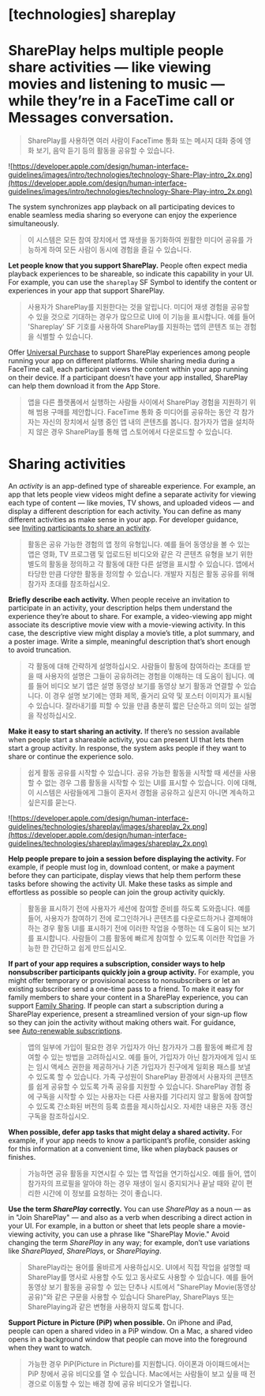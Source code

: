 # **[technologies] shareplay**

# SharePlay helps multiple people share activities — like viewing movies and listening to music — while they’re in a FaceTime call or Messages conversation.
> SharePlay를 사용하면 여러 사람이 FaceTime 통화 또는 메시지 대화 중에 영화 보기, 음악 듣기 등의 활동을 공유할 수 있습니다.
>




![https://developer.apple.com/design/human-interface-guidelines/images/intro/technologies/technology-Share-Play-intro_2x.png](https://developer.apple.com/design/human-interface-guidelines/images/intro/technologies/technology-Share-Play-intro_2x.png)

The system synchronizes app playback on all participating devices to enable seamless media sharing so everyone can enjoy the experience simultaneously.
> 이 시스템은 모든 참여 장치에서 앱 재생을 동기화하여 원활한 미디어 공유를 가능하게 하여 모든 사람이 동시에 경험을 즐길 수 있습니다.
>




**Let people know that you support SharePlay.** People often expect media playback experiences to be shareable, so indicate this capability in your UI. For example, you can use the `shareplay` SF Symbol to identify the content or experiences in your app that support SharePlay.
> 사용자가 SharePlay를 지원한다는 것을 알립니다. 미디어 재생 경험을 공유할 수 있을 것으로 기대하는 경우가 많으므로 UI에 이 기능을 표시합니다. 예를 들어 'Shareplay' SF 기호를 사용하여 SharePlay를 지원하는 앱의 콘텐츠 또는 경험을 식별할 수 있습니다.
>




Offer [Universal Purchase](https://developer.apple.com/support/universal-purchase/) to support SharePlay experiences among people running your app on different platforms. While sharing media during a FaceTime call, each participant views the content within your app running on their device. If a participant doesn’t have your app installed, SharePlay can help them download it from the App Store.
> 앱을 다른 플랫폼에서 실행하는 사람들 사이에서 SharePlay 경험을 지원하기 위해 범용 구매를 제안합니다. FaceTime 통화 중 미디어를 공유하는 동안 각 참가자는 자신의 장치에서 실행 중인 앱 내의 콘텐츠를 봅니다. 참가자가 앱을 설치하지 않은 경우 SharePlay를 통해 앱 스토어에서 다운로드할 수 있습니다.
>




# **Sharing activities**

An *activity* is an app-defined type of shareable experience. For example, an app that lets people view videos might define a separate activity for viewing each type of content — like movies, TV shows, and uploaded videos — and display a different description for each activity. You can define as many different activities as make sense in your app. For developer guidance, see [Inviting participants to share an activity](https://developer.apple.com/documentation/groupactivities/inviting-participants-to-share-an-activity).
> 활동은 공유 가능한 경험의 앱 정의 유형입니다. 예를 들어 동영상을 볼 수 있는 앱은 영화, TV 프로그램 및 업로드된 비디오와 같은 각 콘텐츠 유형을 보기 위한 별도의 활동을 정의하고 각 활동에 대한 다른 설명을 표시할 수 있습니다. 앱에서 타당한 만큼 다양한 활동을 정의할 수 있습니다. 개발자 지침은 활동 공유를 위해 참가자 초대를 참조하십시오.
>




**Briefly describe each activity.** When people receive an invitation to participate in an activity, your description helps them understand the experience they’re about to share. For example, a video-viewing app might associate its descriptive movie view with a movie-viewing activity. In this case, the descriptive view might display a movie’s title, a plot summary, and a poster image. Write a simple, meaningful description that’s short enough to avoid truncation.
> 각 활동에 대해 간략하게 설명하십시오. 사람들이 활동에 참여하라는 초대를 받을 때 사용자의 설명은 그들이 공유하려는 경험을 이해하는 데 도움이 됩니다. 예를 들어 비디오 보기 앱은 설명 동영상 보기를 동영상 보기 활동과 연결할 수 있습니다. 이 경우 설명 보기에는 영화 제목, 줄거리 요약 및 포스터 이미지가 표시될 수 있습니다. 잘라내기를 피할 수 있을 만큼 충분히 짧은 단순하고 의미 있는 설명을 작성하십시오.
>




**Make it easy to start sharing an activity.** If there’s no session available when people start a shareable activity, you can present UI that lets them start a group activity. In response, the system asks people if they want to share or continue the experience solo.
> 쉽게 활동 공유를 시작할 수 있습니다. 공유 가능한 활동을 시작할 때 세션을 사용할 수 없는 경우 그룹 활동을 시작할 수 있는 UI를 표시할 수 있습니다. 이에 대해, 이 시스템은 사람들에게 그들이 혼자서 경험을 공유하고 싶은지 아니면 계속하고 싶은지를 묻는다.
>




![https://developer.apple.com/design/human-interface-guidelines/technologies/shareplay/images/shareplay_2x.png](https://developer.apple.com/design/human-interface-guidelines/technologies/shareplay/images/shareplay_2x.png)

**Help people prepare to join a session before displaying the activity.** For example, if people must log in, download content, or make a payment before they can participate, display views that help them perform these tasks before showing the activity UI. Make these tasks as simple and effortless as possible so people can join the group activity quickly.
> 활동을 표시하기 전에 사용자가 세션에 참여할 준비를 하도록 도와줍니다. 예를 들어, 사용자가 참여하기 전에 로그인하거나 콘텐츠를 다운로드하거나 결제해야 하는 경우 활동 UI를 표시하기 전에 이러한 작업을 수행하는 데 도움이 되는 보기를 표시합니다. 사람들이 그룹 활동에 빠르게 참여할 수 있도록 이러한 작업을 가능한 한 간단하고 쉽게 만드십시오.
>




**If part of your app requires a subscription, consider ways to help nonsubscriber participants quickly join a group activity.** For example, you might offer temporary or provisional access to nonsubscribers or let an existing subscriber send a one-time pass to a friend. To make it easy for family members to share your content in a SharePlay experience, you can support [Family Sharing](https://developer.apple.com/design/human-interface-guidelines/technologies/in-app-purchase#enabling-family-sharing). If people can start a subscription during a SharePlay experience, present a streamlined version of your sign-up flow so they can join the activity without making others wait. For guidance, see [Auto-renewable subscriptions](https://developer.apple.com/design/human-interface-guidelines/technologies/in-app-purchase#auto-renewable-subscriptions).
> 앱의 일부에 가입이 필요한 경우 가입자가 아닌 참가자가 그룹 활동에 빠르게 참여할 수 있는 방법을 고려하십시오. 예를 들어, 가입자가 아닌 참가자에게 임시 또는 임시 액세스 권한을 제공하거나 기존 가입자가 친구에게 일회용 패스를 보낼 수 있도록 할 수 있습니다. 가족 구성원이 SharePlay 환경에서 사용자의 콘텐츠를 쉽게 공유할 수 있도록 가족 공유를 지원할 수 있습니다. SharePlay 경험 중에 구독을 시작할 수 있는 사용자는 다른 사용자를 기다리지 않고 활동에 참여할 수 있도록 간소화된 버전의 등록 흐름을 제시하십시오. 자세한 내용은 자동 갱신 구독을 참조하십시오.
>




**When possible, defer app tasks that might delay a shared activity.** For example, if your app needs to know a participant’s profile, consider asking for this information at a convenient time, like when playback pauses or finishes.
> 가능하면 공유 활동을 지연시킬 수 있는 앱 작업을 연기하십시오. 예를 들어, 앱이 참가자의 프로필을 알아야 하는 경우 재생이 일시 중지되거나 끝날 때와 같이 편리한 시간에 이 정보를 요청하는 것이 좋습니다.
>




**Use the term *SharePlay* correctly.** You can use *SharePlay* as a noun — as in "Join SharePlay" — and also as a verb when describing a direct action in your UI. For example, in a button or sheet that lets people share a movie-viewing activity, you can use a phrase like "SharePlay Movie." Avoid changing the term *SharePlay* in any way; for example, don’t use variations like *SharePlayed*, *SharePlays*, or *SharePlaying*.
> SharePlay라는 용어를 올바르게 사용하십시오. UI에서 직접 작업을 설명할 때 SharePlay를 명사로 사용할 수도 있고 동사로도 사용할 수 있습니다. 예를 들어 동영상 보기 활동을 공유할 수 있는 단추나 시트에서 "SharePlay Movie(동영상 공유)"와 같은 구문을 사용할 수 있습니다 SharePlay, SharePlays 또는 SharePlaying과 같은 변형을 사용하지 않도록 합니다.
>




**Support Picture in Picture (PiP) when possible.** On iPhone and iPad, people can open a shared video in a PiP window. On a Mac, a shared video opens in a background window that people can move into the foreground when they want to watch.
> 가능한 경우 PiP(Picture in Picture)를 지원합니다. 아이폰과 아이패드에서는 PiP 창에서 공유 비디오를 열 수 있습니다. Mac에서는 사람들이 보고 싶을 때 전경으로 이동할 수 있는 배경 창에 공유 비디오가 열립니다.
>



